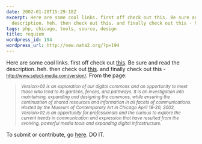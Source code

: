 ```yaml
---
date: 2002-01-28T15:29:18Z
excerpt: Here are some cool links. first off check out this. Be sure and read the
  description. heh. then check out this. and finally check out this - http://www.select-media.co...
tags: php, chicago, tools, source, design
title: requiem
wordpress_id: 194
wordpress_url: http://new.nata2.org/?p=194
---
```


Here are some cool links. first off check out <a href="http://cgi.ebay.com/aw-cgi/eBayISAPI.dll?ViewItem&item=1313577170">this</a>. Be sure and read the description. heh. then check out <a href="http://entertainment.yahoo.com/entnews/wwn/20020116/101119320009.html">this</a>. and finally check out this - <a href="http://www.select-media.com/version/html/index.php"><small>http://www.select-media.com/version/</small></a>. From the page:<blockquote>
<small><i>
Version>02 is an exploration of our digital commons and an opportunity to meet those who tend to its gardens, fences, and pathways. It is an investigation into maintaining, expanding and designing the commons, while ensuring the continuation of shared resources and information in all facets of communications. </i></small>
<br/>
<small><i>Hosted by the Museum of Contemporary Art in Chicago April 18-20, 2002, Version>02 is an opportunity for professionals and the curious to explore the current trends in communication and expression that have resulted from the evolving, powerful media tools and expanding digital infrastructure. </i></small></blockquote>To submit or contribute, go <a href="http://www.select-media.com/version/html/call.php">here</a>. DO IT.
